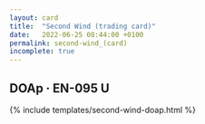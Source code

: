 ```yaml
---
layout: card
title:  "Second Wind (trading card)"
date:   2022-06-25 08:44:00 +0100
permalink: second-wind_(card)
incomplete: true
---
```


## DOAp &middot; EN-095 U

{% include templates/second-wind-doap.html %}